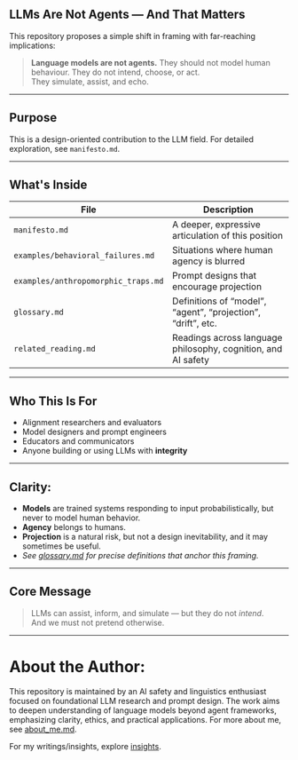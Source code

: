 
## LLMs Are Not Agents — And That Matters

This repository proposes a simple shift in framing with far-reaching implications:

> **Language models are not agents.**
> They should not model human behaviour.
> They do not intend, choose, or act.  
> They simulate, assist, and echo.

---

## Purpose

This is a design-oriented contribution to the LLM field. For detailed exploration, see `manifesto.md`. 

---

## What's Inside

| File | Description |
|------|-------------|
| `manifesto.md` | A deeper, expressive articulation of this position |
| `examples/behavioral_failures.md` | Situations where human agency is blurred |
| `examples/anthropomorphic_traps.md` | Prompt designs that encourage projection |
| `glossary.md` | Definitions of “model”, “agent”, “projection”, “drift”, etc. |
| `related_reading.md` | Readings across language philosophy, cognition, and AI safety |

---

## Who This Is For

- Alignment researchers and evaluators  
- Model designers and prompt engineers  
- Educators and communicators  
- Anyone building or using LLMs with **integrity**

---

## Clarity: 

- **Models** are trained systems responding to input probabilistically, but never to model human behavior.  
- **Agency** belongs to humans.  
- **Projection** is a natural risk, but not a design inevitability, and it may sometimes be useful.
- *See [glossary.md](https://github.com/patriciaschaffer/llm-models-not-agents/blob/main/glossary.md) for precise definitions that anchor this framing.*

---

## Core Message

> LLMs can assist, inform, and simulate — but they do not *intend*.  
> And we must not pretend otherwise.

---

# About the Author: 

This repository is maintained by an AI safety and linguistics enthusiast focused on foundational LLM research and prompt design. The work aims to deepen understanding of language models beyond agent frameworks, emphasizing clarity, ethics, and practical applications.
For more about me, see [about_me.md](https://github.com/patriciaschaffer/about_me/blob/main/README.md).

For my writings/insights, explore [insights](https://github.com/patriciaschaffer/about_me/blob/main/insights/README.md).
